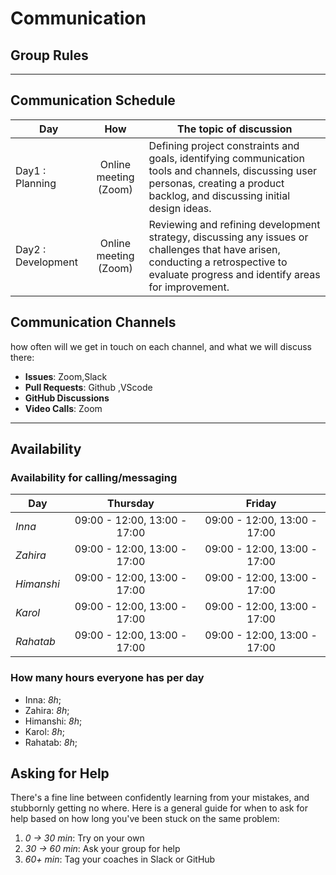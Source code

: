 # Communication

## Group Rules

<!-- any general rules you'd like to set for your group? -->

---

## Communication Schedule

| Day                |          How          | The topic of discussion                                                                                                                                                                |
| ------------------ | :-------------------: | -------------------------------------------------------------------------------------------------------------------------------------------------------------------------------------- |
| Day1 : Planning    | Online meeting (Zoom) | Defining project constraints and goals, identifying communication tools and channels, discussing user personas, creating a product backlog, and discussing initial design ideas.       |
| Day2 : Development | Online meeting (Zoom) | Reviewing and refining development strategy, discussing any issues or challenges that have arisen, conducting a retrospective to evaluate progress and identify areas for improvement. |

## Communication Channels

how often will we get in touch on each channel, and what we will discuss there:

- **Issues**: Zoom,Slack
- **Pull Requests**: Github ,VScode
- **GitHub Discussions**
- **Video Calls**: Zoom

---

## Availability

### Availability for calling/messaging

| Day        |           Thursday           |            Friday            |
| ---------- | :--------------------------: | :--------------------------: |
| _Inna_     | 09:00 - 12:00, 13:00 - 17:00 | 09:00 - 12:00, 13:00 - 17:00 |
| _Zahira_   | 09:00 - 12:00, 13:00 - 17:00 | 09:00 - 12:00, 13:00 - 17:00 |
| _Himanshi_ | 09:00 - 12:00, 13:00 - 17:00 | 09:00 - 12:00, 13:00 - 17:00 |
| _Karol_    | 09:00 - 12:00, 13:00 - 17:00 | 09:00 - 12:00, 13:00 - 17:00 |
| _Rahatab_  | 09:00 - 12:00, 13:00 - 17:00 | 09:00 - 12:00, 13:00 - 17:00 |

### How many hours everyone has per day

- Inna: _8h_;
- Zahira: _8h_;
- Himanshi: _8h_;
- Karol: _8h_;
- Rahatab: _8h_;

## Asking for Help

There's a fine line between confidently learning from your mistakes, and
stubbornly getting no where. Here is a general guide for when to ask for help
based on how long you've been stuck on the same problem:

1. _0 -> 30 min_: Try on your own
2. _30 -> 60 min_: Ask your group for help
3. _60+ min_: Tag your coaches in Slack or GitHub
